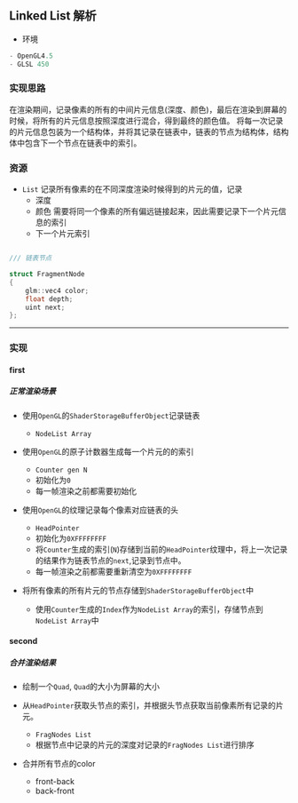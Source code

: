 ## Linked List 解析

- 环境
```GLSL
- OpenGL4.5
- GLSL 450
```

### 实现思路
在渲染期间，记录像素的所有的中间片元信息(深度、颜色)，最后在渲染到屏幕的时候，将所有的片元信息按照深度进行混合，得到最终的颜色值。
将每一次记录的片元信息包装为一个结构体，并将其记录在链表中，链表的节点为结构体，结构体中包含下一个节点在链表中的索引。

### 资源

- `List` 记录所有像素的在不同深度渲染时候得到的片元的值，记录
    - 深度
    - 颜色
需要将同一个像素的所有偏远链接起来，因此需要记录下一个片元信息的索引
    - 下一个片元索引


```C++

/// 链表节点

struct FragmentNode
{
    glm::vec4 color;
    float depth;
    uint next;
};

```

---

### 实现
#### first
##### 正常渲染场景
- 使用`OpenGL`的`ShaderStorageBufferObject`记录链表 
    - `NodeList Array`

- 使用`OpenGL`的原子计数器生成每一个片元的的索引
    - `Counter gen N`
    - 初始化为`0`
    - 每一帧渲染之前都需要初始化

- 使用`OpenGL`的纹理记录每个像素对应链表的头
    - `HeadPointer`
    - 初始化为`0XFFFFFFFF`
    - 将`Counter`生成的索引(`N`)存储到当前的`HeadPointer`纹理中，将上一次记录的结果作为链表节点的`next`,记录到节点中。
    - 每一帧渲染之前都需要重新清空为`0XFFFFFFFF`

- 将所有像素的所有片元的节点存储到`ShaderStorageBufferObject`中
    - 使用`Counter`生成的`Index`作为`NodeList Array`的索引，存储节点到`NodeList Array`中

#### second
##### 合并渲染结果
- 绘制一个`Quad`, `Quad`的大小为屏幕的大小
- 从`HeadPointer`获取头节点的索引，并根据头节点获取当前像素所有记录的片元。
    - `FragNodes List`
    - 根据节点中记录的片元的深度对记录的`FragNodes List`进行排序

- 合并所有节点的color
    - front-back
    - back-front



